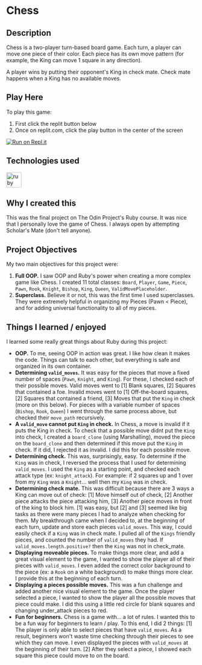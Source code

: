 # Chess

## Description
Chess is a two-player turn-based board game. Each turn, a player can move one piece of their color. Each piece has its own move pattern (for example, the King can move 1 square in any direction). 

A player wins by putting their opponent's King in check mate. Check mate happens when a King has no available moves.

## Play Here
To play this game:
 1. First click the replit button below
 2. Once on replit.com, click the play button in the center of the screen
 
[![Run on Repl.it](https://repl.it/badge/github/kybow/chess)](https://replit.com/@kybow/chess)

## Technologies used
<p align="left">
<a href="https://www.ruby-lang.org/en/" target="_blank" rel="noreferrer"> <img src="https://cdn.jsdelivr.net/gh/devicons/devicon/icons/ruby/ruby-original.svg" alt="ruby" width="40" height="40"/> </a>

## Why I created this

This was the final project on The Odin Project's Ruby course. It was nice that I personally love the game of Chess. I always open by attempting Scholar's Mate (don't tell anyone).

## Project Objectives

My two main objectives for this project were:
1. **Full OOP.** I saw OOP and Ruby's power when creating a more complex game like Chess. I created 11 total classes: `Board`, `Player`, `Game`, `Piece`, `Pawn`, `Rook`, `Knight`, `Bishop`, `King`, `Queen`, `ValidMovePlaceholder`.
2. **Superclass.** Believe it or not, this was the first time I used superclasses. They were extremely helpful in organizing my Pieces (Pawn < Piece), and for adding universal functionality to all of my pieces.

## Things I learned / enjoyed

I learned some really great things about Ruby during this project:
* **OOP.** To me, seeing OOP in action was great. I like how clean it makes the code. Things can talk to each other, but everything is safe and organized in its own container.
* **Determining `valid_moves`.** It was easy for the pieces that move a fixed number of spaces (`Pawn`, `Knight`, and `King`). For these, I checked each of their possible moves. Valid moves went to [1] Blank squares, [2] Squares that contained a foe. Invalid moves went to [1] Off-the-board squares, [2] Squares that contained a friend, [3] Moves that put the `King` in check (more on this below). For pieces with a variable number of spaces (`Bishop`, `Rook`, `Queen`) I went through the same process above, but checked their `move_path` recursively.
* **A `valid_move` cannot put `King` in check.** In Chess, a move is invalid if it puts the King in check. To check that a possible move didnt put the `King` into check, I created a `board_clone` (using Marshalling), moved the piece on the `board_clone` and then determined if this move put the `King` in check. If it did, I rejected it as invalid. I did this for each possible move.
* **Determining check.** This was, surprisingly, easy. To determine if the `King` was in check, I reversed the process that I used for determining `valid_moves`. I used the `King` as a starting point, and checked each attack type (ex: `knight_attack`). For example: if 2 squares up and 1 over from my `King` was a `Knight`... well then my `King` was in check.
* **Determining check mate.** This was difficult because there are 3 ways a King can move out of check: [1] Move himself out of check, [2] Another piece attacks the piece attacking him, [3] Another piece moves in front of the king to block him. [1] was easy, but [2] and [3] seemed like big tasks as there were many pieces I had to analyze when checking for them. My breakthrough came when I decided to, at the beginning of each turn, update and store each pieces `valid_moves`. This way, I could easily check if a `King` was in check mate. I pulled all of the `Kings` friendly pieces, and counted the number of `valid_moves` they had. If `valid_moves.length.positive?` then the `King` was not in check_mate.
* **Displaying moveable pieces.** To make things more clear, and add a great visual element to the game, I wanted to show the player all of their pieces with `valid_moves`. I even added the correct color background to the piece (ex: a `Rook` on a white background) to make things more clear. I provide this at the beginning of each turn.
* **Displaying a pieces possible moves.** This was a fun challenge and added another nice visual element to the game. Once the player selected a piece, I wanted to show the player all the possible moves that piece could make. I did this using a little red circle for blank squares and changing under_attack pieces to red.
* **Fun for beginners.** Chess is a game with... a lot of rules. I wanted this to be a fun way for beginners to learn / play. To this end, I did 2 things: [1] The player is only able to select pieces that have `valid_moves`. As a result, beginners won't waste time checking through their pieces to see which they can move. I even displayed the pieces with `valid_moves` at the beginning of their turn. [2] After they select a piece, I showed each square this piece could move to on the board.
